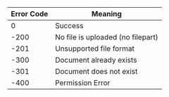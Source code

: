 | Error Code | Meaning                           |
| ---------- | --------------------------------- |
| 0          | Success                           |
| -200       | No file is uploaded (no filepart) |
| -201       | Unsupported file format           |
| -300       | Document already exists           |
| -301       | Document does not exist           |
| -400       | Permission Error                  |